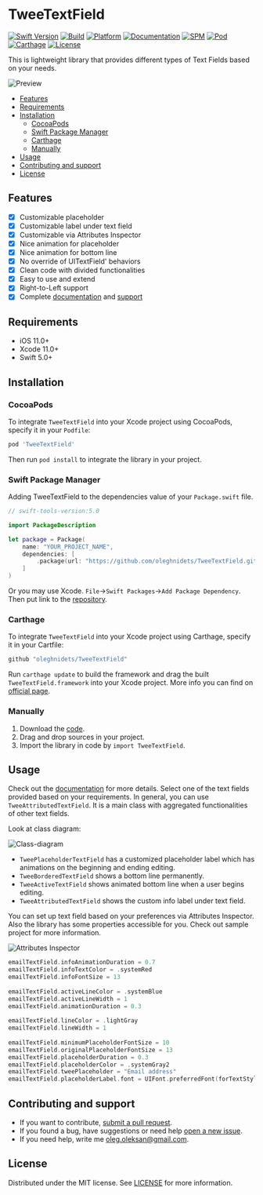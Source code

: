 # TweeTextField

[![Swift Version][swift-image]][swift-url]
[![Build][build-image]][build-url]
[![Platform][platform-image]][platform-url]
[![Documentation][docs-image]][docs-url]
[![SPM][spm-image]][spm-url]
[![Pod][pod-image]][pod-url]
[![Carthage][carthage-image]][carthage-url]
[![License][license-image]][license-url]


This is lightweight library that provides different types of Text Fields based on your needs.

![Preview](/docs/tweetextfield-sample.gif)


<!-- @import "[TOC]" {cmd="toc" depthFrom=2 depthTo=6 orderedList=false} -->

<!-- code_chunk_output -->

- [Features](#features)
- [Requirements](#requirements)
- [Installation](#installation)
  - [CocoaPods](#cocoapods)
  - [Swift Package Manager](#swift-package-manager)
  - [Carthage](#carthage)
  - [Manually](#manually)
- [Usage](#usage)
- [Contributing and support](#contributing-and-support)
- [License](#license)

<!-- /code_chunk_output -->


## Features

- [x] Customizable placeholder
- [x] Customizable label under text field
- [x] Customizable via Attributes Inspector
- [x] Nice animation for placeholder
- [x] Nice animation for bottom line
- [x] No override of UITextField' behaviors
- [x] Clean code with divided functionalities
- [x] Easy to use and extend
- [x] Right-to-Left support
- [x] Complete [documentation](https://oleghnidets.github.io/TweeTextField/) and [support](https://github.com/oleghnidets/TweeTextField/issues)

## Requirements

- iOS 11.0+
- Xcode 11.0+
- Swift 5.0+

## Installation 

### CocoaPods
To integrate `TweeTextField` into your Xcode project using CocoaPods, specify it in your `Podfile`:

```ruby
pod 'TweeTextField'
```

Then run `pod install` to integrate the library in your project.

### Swift Package Manager
Adding TweeTextField to the dependencies value of your `Package.swift` file.
```swift
// swift-tools-version:5.0

import PackageDescription

let package = Package(
    name: "YOUR_PROJECT_NAME",
    dependencies: [
        .package(url: "https://github.com/oleghnidets/TweeTextField.git", from: "1.6.1"),
    ]
)
```

Or you may use Xcode. `File`->`Swift Packages`->`Add Package Dependency`. Then put link to the [repository](https://github.com/oleghnidets/TweeTextField.git).

### Carthage
To integrate `TweeTextField` into your Xcode project using Carthage, specify it in your Cartfile:
```ruby
github "oleghnidets/TweeTextField"
```

Run `carthage update` to build the framework and drag the built `TweeTextField.framework` into your Xcode project. More info you can find on [official page](https://github.com/Carthage/Carthage).


### Manually
1. Download the [code](https://github.com/oleghnidets/TweeTextField/archive/master.zip).
2. Drag and drop sources in your project.
3. Import the library in code by `import TweeTextField`.

## Usage

Check out the [documentation](https://oleghnidets.github.io/TweeTextField/) for more details. 
Select one of the text fields provided based on your requirements. In general, you can use `TweeAttributedTextField`. It is a main class with aggregated functionalities of other text fields.

Look at class diagram:

![Class-diagram](/docs/class-diagram.png)

- `TweePlaceholderTextField` has a customized placeholder label which has animations on the beginning and ending editing.
- `TweeBorderedTextField` shows a bottom line permanently.
- `TweeActiveTextField` shows animated bottom line when a user begins editing.
- `TweeAttributedTextField` shows the custom info label under text field. 

You can set up text field based on your preferences via Attributes Inspector. Also the library has some properties accessible for you.
Check out sample project for more information.

![Attributes Inspector](/docs/attributes.png)

```swift
emailTextField.infoAnimationDuration = 0.7
emailTextField.infoTextColor = .systemRed
emailTextField.infoFontSize = 13
        
emailTextField.activeLineColor = .systemBlue
emailTextField.activeLineWidth = 1
emailTextField.animationDuration = 0.3
        
emailTextField.lineColor = .lightGray
emailTextField.lineWidth = 1
        
emailTextField.minimumPlaceholderFontSize = 10
emailTextField.originalPlaceholderFontSize = 13
emailTextField.placeholderDuration = 0.3
emailTextField.placeholderColor = .systemGray2
emailTextField.tweePlaceholder = "Email address"
emailTextField.placeholderLabel.font = UIFont.preferredFont(forTextStyle: .largeTitle)
```

## Contributing and support

- If you want to contribute, [submit a pull request](https://github.com/oleghnidets/TweeTextField/compare).
- If you found a bug, have suggestions or need help [open a new issue](https://github.com/oleghnidets/TweeTextField/issues/new).
- If you need help, write me oleg.oleksan@gmail.com.

## License

Distributed under the MIT license. See [LICENSE](https://github.com/oleghnidets/TweeTextField/blob/develop/LICENSE) for more information.


[swift-image]: https://img.shields.io/badge/swift-5-orange.svg
[swift-url]: https://swift.org/

[license-image]: https://img.shields.io/badge/License-MIT-blue.svg
[license-url]: LICENSE

[spm-image]: https://img.shields.io/badge/Swift_Package_Manager-compatible-orange?style=flat-square
[spm-url]: Package.swift

[docs-image]: docs/badge.svg
[docs-url]: https://oleghnidets.github.io/TweeTextField

[platform-image]: https://img.shields.io/badge/platform-ios-lightgrey.svg
[platform-url]: https://github.com/oleghnidets/TweeTextField

[pod-image]: https://img.shields.io/cocoapods/v/TweeTextField.svg
[pod-url]: http://cocoapods.org/

[carthage-image]: https://img.shields.io/badge/carthage-%E2%9C%93-orange.svg
[carthage-url]: https://github.com/Carthage/Carthage

[build-image]: https://travis-ci.org/oleghnidets/TweeTextField.svg?branch=master
[build-url]: https://travis-ci.org/oleghnidets/TweeTextField
